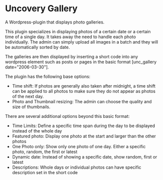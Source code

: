 # Uncovery Gallery
A Wordpress-plugin that displays photo galleries.

This plugin specializes in displaying photos of a certain date or a certain time
of a single day. It takes away the need to handle each photo individually. The
admin can simply upload all images in a batch and they will be automatically
sorted by date.

The galleries are then displayed by inserting a short code into any wordpress element
such as posts or pages in the basic format [unc_gallery date="2006-03-30"].

The plugin has the following base options:

* Time shift: If photos are generally also taken after midnight, a time shift
can be applied to all photos to make sure they do not appear as photos of the next day.
* Photo and Thumbnail resizing: The admin can choose the quality and size of thumbnails.

There are several additional options beyond this basic format:

* Time Limits: Define a specific time span during the day to be displayed instead of
the whole day
* Featured photo: Display one photo at the start and larger than the other photos
* One Photo only: Show only one photo of one day. Either a specific photo, random,
the first or latest
* Dynamic date: Instead of showing a specific date, show random, first or latest
* Descriptions: Whole days or individual photos can have specific description
set in the short code
